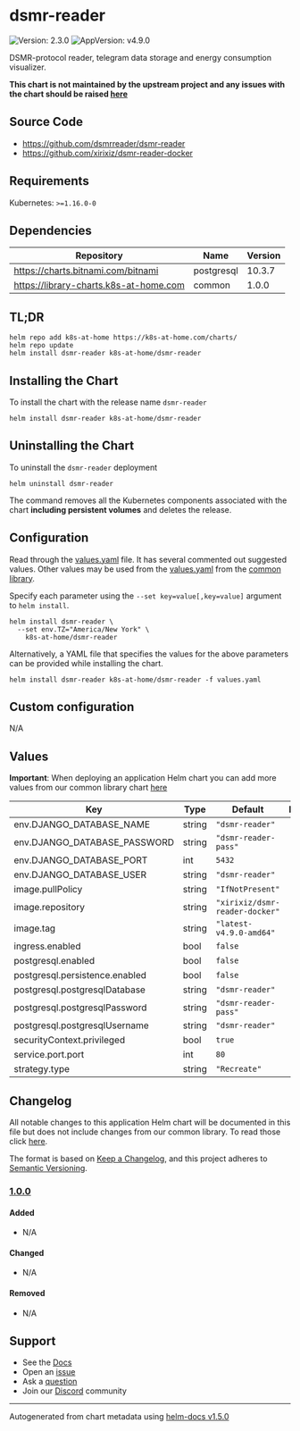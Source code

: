 # dsmr-reader

![Version: 2.3.0](https://img.shields.io/badge/Version-2.3.0-informational?style=flat-square) ![AppVersion: v4.9.0](https://img.shields.io/badge/AppVersion-v4.9.0-informational?style=flat-square)

DSMR-protocol reader, telegram data storage and energy consumption visualizer.

**This chart is not maintained by the upstream project and any issues with the chart should be raised [here](https://github.com/k8s-at-home/charts/issues/new/choose)**

## Source Code

* <https://github.com/dsmrreader/dsmr-reader>
* <https://github.com/xirixiz/dsmr-reader-docker>

## Requirements

Kubernetes: `>=1.16.0-0`

## Dependencies

| Repository | Name | Version |
|------------|------|---------|
| https://charts.bitnami.com/bitnami | postgresql | 10.3.7 |
| https://library-charts.k8s-at-home.com | common | 1.0.0 |

## TL;DR

```console
helm repo add k8s-at-home https://k8s-at-home.com/charts/
helm repo update
helm install dsmr-reader k8s-at-home/dsmr-reader
```

## Installing the Chart

To install the chart with the release name `dsmr-reader`

```console
helm install dsmr-reader k8s-at-home/dsmr-reader
```

## Uninstalling the Chart

To uninstall the `dsmr-reader` deployment

```console
helm uninstall dsmr-reader
```

The command removes all the Kubernetes components associated with the chart **including persistent volumes** and deletes the release.

## Configuration

Read through the [values.yaml](./values.yaml) file. It has several commented out suggested values.
Other values may be used from the [values.yaml](../common/values.yaml) from the [common library](../common).

Specify each parameter using the `--set key=value[,key=value]` argument to `helm install`.

```console
helm install dsmr-reader \
  --set env.TZ="America/New York" \
    k8s-at-home/dsmr-reader
```

Alternatively, a YAML file that specifies the values for the above parameters can be provided while installing the chart.

```console
helm install dsmr-reader k8s-at-home/dsmr-reader -f values.yaml
```

## Custom configuration

N/A

## Values

**Important**: When deploying an application Helm chart you can add more values from our common library chart [here](https://github.com/k8s-at-home/charts/tree/master/charts/common/)

| Key | Type | Default | Description |
|-----|------|---------|-------------|
| env.DJANGO_DATABASE_NAME | string | `"dsmr-reader"` |  |
| env.DJANGO_DATABASE_PASSWORD | string | `"dsmr-reader-pass"` |  |
| env.DJANGO_DATABASE_PORT | int | `5432` |  |
| env.DJANGO_DATABASE_USER | string | `"dsmr-reader"` |  |
| image.pullPolicy | string | `"IfNotPresent"` |  |
| image.repository | string | `"xirixiz/dsmr-reader-docker"` |  |
| image.tag | string | `"latest-v4.9.0-amd64"` |  |
| ingress.enabled | bool | `false` |  |
| postgresql.enabled | bool | `false` |  |
| postgresql.persistence.enabled | bool | `false` |  |
| postgresql.postgresqlDatabase | string | `"dsmr-reader"` |  |
| postgresql.postgresqlPassword | string | `"dsmr-reader-pass"` |  |
| postgresql.postgresqlUsername | string | `"dsmr-reader"` |  |
| securityContext.privileged | bool | `true` |  |
| service.port.port | int | `80` |  |
| strategy.type | string | `"Recreate"` |  |

## Changelog

All notable changes to this application Helm chart will be documented in this file but does not include changes from our common library. To read those click [here](https://github.com/k8s-at-home/charts/tree/master/charts/common/README.md#Changelog).

The format is based on [Keep a Changelog](https://keepachangelog.com/en/1.0.0/), and this project adheres to [Semantic Versioning](https://semver.org/spec/v2.0.0.html).

### [1.0.0]

#### Added

- N/A

#### Changed

- N/A

#### Removed

- N/A

[1.0.0]: #1.0.0

## Support

- See the [Docs](https://docs.k8s-at-home.com/our-helm-charts/getting-started/)
- Open an [issue](https://github.com/k8s-at-home/charts/issues/new/choose)
- Ask a [question](https://github.com/k8s-at-home/organization/discussions)
- Join our [Discord](https://discord.gg/sTMX7Vh) community

----------------------------------------------
Autogenerated from chart metadata using [helm-docs v1.5.0](https://github.com/norwoodj/helm-docs/releases/v1.5.0)